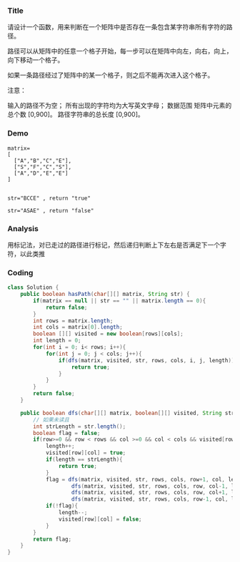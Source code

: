 ###   Title
请设计一个函数，用来判断在一个矩阵中是否存在一条包含某字符串所有字符的路径。

路径可以从矩阵中的任意一个格子开始，每一步可以在矩阵中向左，向右，向上，向下移动一个格子。

如果一条路径经过了矩阵中的某一个格子，则之后不能再次进入这个格子。

注意：

输入的路径不为空；
所有出现的字符均为大写英文字母；
数据范围
矩阵中元素的总个数 [0,900]。
路径字符串的总长度 [0,900]。

###   Demo
```
matrix=
[
  ["A","B","C","E"],
  ["S","F","C","S"],
  ["A","D","E","E"]
]


str="BCCE" , return "true"

str="ASAE" , return "false"
```


###   Analysis
用标记法，对已走过的路径进行标记，然后递归判断上下左右是否满足下一个字符，以此类推

###   Coding
```java
class Solution {
    public boolean hasPath(char[][] matrix, String str) {
        if(matrix == null || str == "" || matrix.length == 0){
            return false;
        }
        int rows = matrix.length;
        int cols = matrix[0].length;
        boolean [][] visited = new boolean[rows][cols];
        int length = 0;
        for(int i = 0; i< rows; i++){
            for(int j = 0; j < cols; j++){
                if(dfs(matrix, visited, str, rows, cols, i, j, length)){
                    return true;
                }
            }
        }
        return false;
    }

    public boolean dfs(char[][] matrix, boolean[][] visited, String str, int rows, int cols, int row, int col, int length){
        // 如果未读且
        int strLength = str.length();
        boolean flag = false;
        if(row>=0 && row < rows && col >=0 && col < cols && visited[row][col] == false &&  str.charAt(length) == matrix[row][col]){
            length++;
            visited[row][col] = true;
            if(length == strLength){
                return true;
            }
            flag = dfs(matrix, visited, str, rows, cols, row+1, col, length)||
                    dfs(matrix, visited, str, rows, cols, row, col-1, length)||
                    dfs(matrix, visited, str, rows, cols, row, col+1, length)||
                    dfs(matrix, visited, str, rows, cols, row-1, col, length);
            if(!flag){
                length--;
                visited[row][col] = false;
            }
        }
        return flag;
    }
}
```